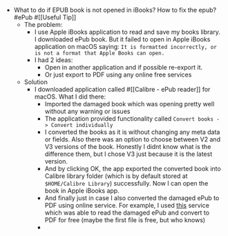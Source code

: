 - What to do if EPUB book is not opened in iBooks? How to fix the epub? #ePub #[[Useful Tip]]
	- The problem:
		- I use Apple iBooks application to read and save my books library. I downloaded ePub book. But it failed to open in Apple iBooks application on macOS saying: `It is formatted incorrectly, or is not a format that Apple Books can open.`
		- I had 2 ideas:
			- Open in another application and if possible re-export it.
			- Or just export to PDF using any online free services
	- Solution
		- I downloaded application called #[[Calibre - ePub reader]] for macOS. What I did there:
			- Imported the damaged book which was opening pretty well without any warning or issues
			- The application provided functionality called `Convert books -> Convert individually`
			- I converted the books as it is without changing any meta data or fields. Also there was an option to choose between V2 and V3 versions of the book. Honestly I didnt know what is the difference them, but I chose V3 just because it is the latest version.
			- And by clicking OK, the app exported the converted book into Calibre library folder (which is by default stored at `$HOME/Calibre Library`) successfully. Now I can open the book in Apple iBooks app.
			- And finally just in case I also converted the damaged ePub to PDF using online service. For example, I used [this](https://www.freepdfconvert.com/epub-to-pdf) service which was able to read the damaged ePub and convert to PDF for free (maybe the first file is free, but who knows)
			-